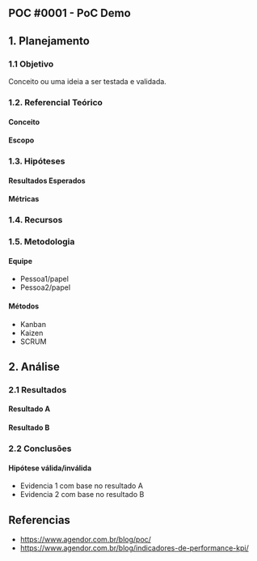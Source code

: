 ## POC #0001 - PoC Demo

## 1. Planejamento

### 1.1 Objetivo

Conceito ou uma ideia a ser testada e validada.

### 1.2. Referencial Teórico

#### Conceito

#### Escopo

### 1.3. Hipóteses

#### Resultados Esperados

#### Métricas

### 1.4. Recursos

### 1.5. Metodologia

#### Equipe

- Pessoa1/papel
- Pessoa2/papel

#### Métodos

- Kanban
- Kaizen
- SCRUM

## 2. Análise

### 2.1 Resultados

#### Resultado A

#### Resultado B

### 2.2 Conclusões

#### Hipótese válida/inválida

  - Evidencia 1 com base no resultado A
  - Evidencia 2 com base no resultado B

## Referencias

- https://www.agendor.com.br/blog/poc/
- https://www.agendor.com.br/blog/indicadores-de-performance-kpi/
